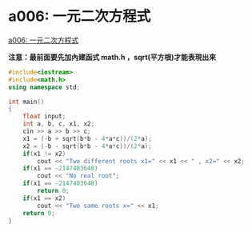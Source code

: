 # a006: 一元二次方程式

[a006: 一元二次方程式](https://zerojudge.tw/ShowProblem?problemid=a006)


**注意：最前面要先加內建函式 math.h ，sqrt(平方根)才能表現出來**

~~~cpp
#include<iostream>
#include<math.h>
using namespace std;

int main()
{
    float input;
    int a, b, c, x1, x2;
    cin >> a >> b >> c;
    x1 = (-b + sqrt(b*b - 4*a*c))/(2*a);
    x2 = (-b - sqrt(b*b - 4*a*c))/(2*a);
    if(x1 != x2)
        cout << "Two different roots x1=" << x1 << " , x2=" << x2;
    if(x1 == -2147483648)
        cout << "No real root";
    if(x1 == -2147483648)
        return 0;
    if(x1 == x2)
        cout << "Two same roots x=" << x1;
    return 0;
}
